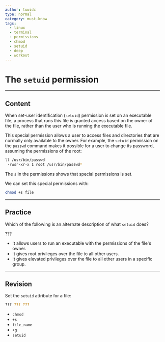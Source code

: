 ```yaml
---
author: tuwidc
type: normal
category: must-know
tags:
  - linux
  - terminal
  - permissions
  - chmod
  - setuid
  - deep
  - workout
---
```


# The `setuid` permission


---

## Content

When set-user identification (`setuid`) permission is set on an executable file, a process that runs this file is granted access based on the owner of the file, rather than the user who is running the executable file.

This special permission allows a user to access files and directories that are normally only available to the owner. For example, the `setuid` permission on the `passwd` command makes it possible for a user to change its password, assuming the permissions of the root:

```bash
ll /usr/bin/passwd
 -rwsr-xr-x 1 root /usr/bin/passwd*
```

The `s` in the permissions shows that special permissions is set.

We can set this special permissions with:

```bash
chmod +s file
```


---

## Practice

Which of the following is an alternate description of what `setuid` does?

???

* It allows users to run an executable with the permissions of the file's owner.
* It gives root privileges over the file to all other users.
* It gives elevated privileges over the file to all other users in a specific group.


---

## Revision

Set the `setuid` attribute for a file:

```bash
??? ??? ???
```

* `chmod`
* `+s`
* `file_name`
* `+g`
* `setuid`
